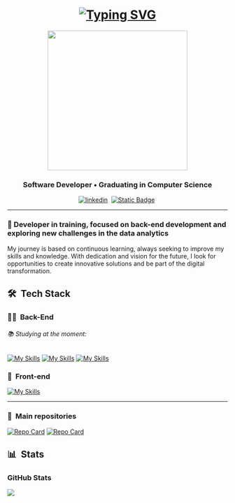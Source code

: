 <h1 align="center">
 <a href="https://git.io/typing-svg"><img src="https://readme-typing-svg.herokuapp.com?font=Fira+Code&weight=700&pause=1000&color=000000&center=true&repeat=false&random=false&width=435&lines=Hi+everyone!++I'm+Fl%C3%A1vio+%F0%9F%91%8B" alt="Typing SVG" /></a>
</h1>


<div align="center">
<img height="320em" src="https://i.pinimg.com/originals/8c/b4/88/8cb48892e3fa929efdab85b19eb31c90.gif"/>
  
   <!-- <img height="350em" src="./.github/assets/cover_.png"/> -->
  <!-- <img height="380em" src="https://user-images.githubusercontent.com/70382532/138322189-2db8df52-9dcb-40a0-88a8-c365466bd33d.gif"/> -->
  
</div>

<h3 align="center">
Software Developer • Graduating in Computer Science
</h3>

<div align="center">

[![linkedin](https://img.shields.io/badge/linkedin-0A66C2?style=for-the-badge&logo=linkedin&logoColor)](https://www.linkedin.com/in/fl%C3%A1vio-eduardo/)&nbsp;
[![Static Badge](https://img.shields.io/badge/Gmail-silver?style=for-the-badge&logo=gmail)](mailto:flavioeduardo318@gmail.com)&nbsp;
</div>

---

### 🎯 Developer in training, focused on back-end development and exploring new challenges in the data analytics

My journey is based on continuous learning, always seeking to improve my skills and knowledge. With dedication and vision for the future, I look for opportunities to create innovative solutions and be part of the digital transformation.

## 🛠 &nbsp;Tech Stack

### 👩‍💻 &nbsp;Back-End
###### 📚 Studying at the moment:
[![My Skills](https://skillicons.dev/icons?i=java,spring&theme=light)](https://skillicons.dev)
[![My Skills](https://skillicons.dev/icons?i=mysql&theme=light)](https://skillicons.dev)
[![My Skills](https://skillicons.dev/icons?i=azure&theme=light)](https://skillicons.dev)

### 🎨 &nbsp;Front-end

[![My Skills](https://skillicons.dev/icons?i=html,css,js,git,github)](https://skillicons.dev)


---

### 📂 &nbsp;Main repositories
[![Repo Card](https://github-readme-stats.vercel.app/api/pin/?username=FlavioEduardo92&repo=ExerciciosJava&bg_color=000&border_color=30A3DC&show_icons=true&icon_color=30A3DC&title_color=E94D5F&text_color=FFF)](https://github.com/FlavioEduardo92/ExerciciosJava)
[![Repo Card](https://github-readme-stats.vercel.app/api/pin/?username=Thormenthus&repo=dio-trilha-java-basico&bg_color=000&border_color=30A3DC&show_icons=true&icon_color=30A3DC&title_color=E94D5F&text_color=FFF)](https://github.com/Thormenthus/dio-trilha-java-basico)


## 📊 &nbsp;Stats

<h3 align="left">GitHub Stats</h3>

<picture>
  <source
    srcset="https://github-readme-stats.vercel.app/api?username=FlavioEduardo92&show_icons=true&theme=dark&count_private=true"
    media="(prefers-color-scheme: dark)"
  />
  <source
    srcset="https://github-readme-stats.vercel.app/api?username=FlavioEduardo92&show_icons=true&count_private=true"
    media="(prefers-color-scheme: light), (prefers-color-scheme: no-preference)"
  />
  <img src="https://github-readme-stats.vercel.app/api?username=FlavioEduardo92&show_icons=true&count_private=true" />
</picture>

</div>

